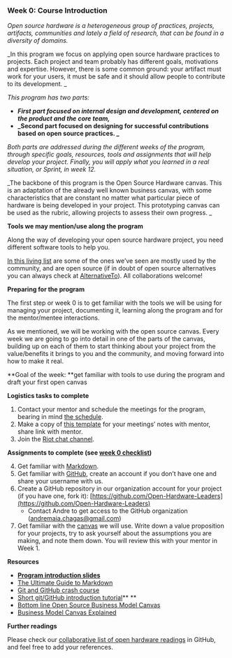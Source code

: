 ### **Week 0: Course Introduction**

_Open source hardware is a heterogeneous group of practices, projects, artifacts, communities and lately a field of research, that can be found in a diversity of domains._

_In this program we focus on applying open source hardware practices to projects. Each project and team probably has different goals, motivations and expertise. However, there is some common ground: your artifact must work for your users, it must be safe and it should allow people to contribute to its development. _

_This program has two parts:_



*   **_First part focused on internal design and development, centered on the product and the core team,_**
*   **_Second part focused on designing for successful contributions based on open source practices. _**

_Both parts are addressed during the different weeks of the program, through specific goals, resources, tools and assignments that will help develop your project. Finally, you will apply what you learned in a real situation, or Sprint, in week 12._

_The backbone of this program is the Open Source Hardware canvas. This is an adaptation of the already well known business canvas, with some characteristics that are constant no matter what particular piece of hardware is being developed in your project. This prototyping canvas can be used as the rubric, allowing projects to assess their own progress. _

**Tools we may mention/use along the program**

Along the way of developing your open source hardware project, you need different software tools to help you. 

[In this living list](https://github.com/Open-Hardware-Leaders/Resources) are some of the ones we’ve seen are mostly used by the community, and are open source (if in doubt of open source alternatives you can always check at [AlternativeTo](https://alternativeto.net/)). All collaborations welcome!

**Preparing for the program**

The first step or week 0 is to get familiar with the tools we will be using for managing your project, documenting it, learning along the program and for the mentor/mentee interactions.

As we mentioned, we will be working with the open source canvas. Every week we are going to go into detail in one of the parts of the canvas, building up on each of them to start thinking about your project from the value/benefits it brings to you and the community, and moving forward into how to make it real.

**Goal of the week: **get familiar with tools to use during the program and draft your first open canvas

**Logistics tasks to complete**



1. Contact your mentor and schedule the meetings for the program, bearing in mind [the schedule](https://open-hardware-leaders.github.io/ohlwebsite/Program/02_schedule.html).
2. Make a copy of [this template](https://docs.google.com/document/d/1JnPxxxiNP1xxrHZNWAfK7TsFKSiBpb8T2JkVWZFnbMk/edit?usp=sharing) for your meetings’ notes with mentor, share link with mentor.
3. Join the [Riot chat channel](https://matrix.to/#/!hxevZqbsxnEcuYYQsy:matrix.org?via=matrix.org).

**Assignments to complete (see [week 0 checklist](https://github.com/Open-Hardware-Leaders/curriculum/issues/1))**



4. Get familiar with [Markdown](https://ghost.org/blog/markdown/).
5. Get familiar with [GitHub](https://www.youtube.com/watch?v=SWYqp7iY_Tc), create an account if you don’t have one and share your username with us.
6. Create a GitHub repository in our organization account for your project (if you have one, fork it): [https://github.com/Open-Hardware-Leaders](https://github.com/Open-Hardware-Leaders) 
    *   Contact Andre to get access to the GitHub organization (andremaia.chagas@gmail.com) 
7. Get familiar with the [canvas](https://www.youtube.com/watch?v=QoAOzMTLP5s&list=PLBh9h0LWoawqBJk47Is8XWqaPg8h3WK4S) we will use. Write down a value proposition for your projects, try to ask yourself about the assumptions you are making, and note them down. You will review this with your mentor in Week 1. 

**Resources**



*   **[Program introduction slides](https://docs.google.com/presentation/d/1YOoRdFSnxswXkZQtr4gUwtM5P4YWAYctKCRq-1rRkOE/edit?usp=sharing)**
*   [The Ultimate Guide to Markdown](https://ghost.org/blog/markdown/) 
*   [Git and GitHub crash course](https://www.youtube.com/watch?v=SWYqp7iY_Tc)
*   [Short git/GitHub introduction tutorial](https://product.hubspot.com/blog/git-and-github-tutorial-for-beginners)**	**
*   [Bottom line Open Source Business Model Canvas](https://docs.google.com/drawings/d/1q62d4JFuKrzT-kjXi49HoWvfHl1FbSHYWZw2HKBi-ko/edit?ntd=1)
*   [Business Model Canvas Explained](https://www.youtube.com/watch?v=QoAOzMTLP5s&list=PLBh9h0LWoawqBJk47Is8XWqaPg8h3WK4S)

**Further readings**

Please check our [collaborative list of open hardware readings](https://github.com/Open-Hardware-Leaders/ohlwebsite/blob/content/docs/Guides/readings.md) in GitHub, and feel free to add your references.
